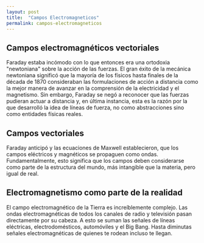 ```yaml
---
layout: post
title:  "Campos Electromagneticos"
permalink: campos-electromagneticos
---
```


## Campos electromagnéticos vectoriales
Faraday estaba incómodo con lo que entonces era una ortodoxia "newtoniana" sobre la acción de las fuerzas.
El gran éxito de la mecánica newtoniana significó que la mayoría de los físicos hasta finales de la década de 1870 consideraban las formulaciones de acción a distancia como la mejor manera de avanzar en la comprensión de la electricidad y el magnetismo.
Sin embargo, Faraday se negó a reconocer que las fuerzas pudieran actuar a distancia y, en última instancia, esta es la razón por la que desarrolló la idea de líneas de fuerza, no como abstracciones sino como entidades físicas reales.

## Campos vectoriales
Faraday anticipó y las ecuaciones de Maxwell establecieron,  que los campos eléctricos y magnéticos se propaguen como ondas. Fundamentalmente, esto significa que los campos deben considerarse como parte de la estructura del mundo, más intangible que la materia, pero igual de real.

## Electromagnetismo como parte de la realidad 
El campo electromagnético de la Tierra es increíblemente complejo. 
Las ondas electromagnéticas de todos los canales de radio y televisión pasan directamente por su cabeza. 
A esto se suman las señales de líneas eléctricas, electrodomésticos, automóviles y el Big Bang. 
Hasta diminutas señales electromagnéticas de quienes te rodean incluso te llegan. 



